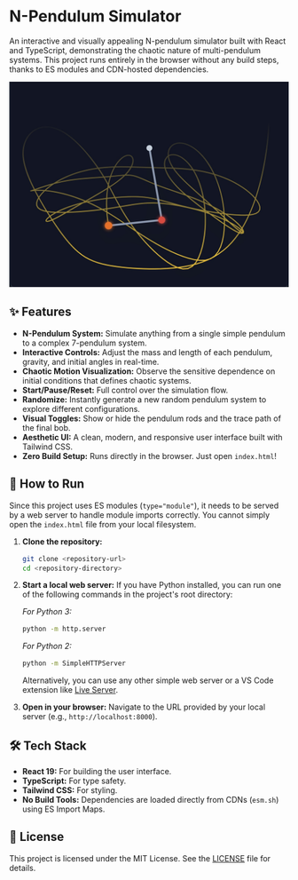 # N-Pendulum Simulator

An interactive and visually appealing N-pendulum simulator built with React and TypeScript, demonstrating the chaotic nature of multi-pendulum systems. This project runs entirely in the browser without any build steps, thanks to ES modules and CDN-hosted dependencies.

![N-Pendulum Simulator Screenshot](./og-image.png)

## ✨ Features

- **N-Pendulum System:** Simulate anything from a single simple pendulum to a complex 7-pendulum system.
- **Interactive Controls:** Adjust the mass and length of each pendulum, gravity, and initial angles in real-time.
- **Chaotic Motion Visualization:** Observe the sensitive dependence on initial conditions that defines chaotic systems.
- **Start/Pause/Reset:** Full control over the simulation flow.
- **Randomize:** Instantly generate a new random pendulum system to explore different configurations.
- **Visual Toggles:** Show or hide the pendulum rods and the trace path of the final bob.
- **Aesthetic UI:** A clean, modern, and responsive user interface built with Tailwind CSS.
- **Zero Build Setup:** Runs directly in the browser. Just open `index.html`!

## 🚀 How to Run

Since this project uses ES modules (`type="module"`), it needs to be served by a web server to handle module imports correctly. You cannot simply open the `index.html` file from your local filesystem.

1.  **Clone the repository:**
    ```bash
    git clone <repository-url>
    cd <repository-directory>
    ```

2.  **Start a local web server:**
    If you have Python installed, you can run one of the following commands in the project's root directory:

    *For Python 3:*
    ```bash
    python -m http.server
    ```
    *For Python 2:*
    ```bash
    python -m SimpleHTTPServer
    ```
    Alternatively, you can use any other simple web server or a VS Code extension like [Live Server](https://marketplace.visualstudio.com/items?itemName=ritwickdey.LiveServer).

3.  **Open in your browser:**
    Navigate to the URL provided by your local server (e.g., `http://localhost:8000`).

## 🛠️ Tech Stack

- **React 19:** For building the user interface.
- **TypeScript:** For type safety.
- **Tailwind CSS:** For styling.
- **No Build Tools:** Dependencies are loaded directly from CDNs (`esm.sh`) using ES Import Maps.

## 📄 License

This project is licensed under the MIT License. See the [LICENSE](./LICENSE) file for details.
